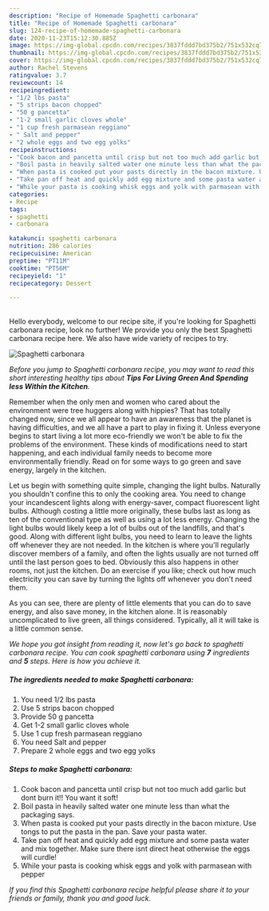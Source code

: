 ```yaml
---
description: "Recipe of Homemade Spaghetti carbonara"
title: "Recipe of Homemade Spaghetti carbonara"
slug: 124-recipe-of-homemade-spaghetti-carbonara
date: 2020-11-23T15:12:30.885Z
image: https://img-global.cpcdn.com/recipes/3837fddd7bd375b2/751x532cq70/spaghetti-carbonara-recipe-main-photo.jpg
thumbnail: https://img-global.cpcdn.com/recipes/3837fddd7bd375b2/751x532cq70/spaghetti-carbonara-recipe-main-photo.jpg
cover: https://img-global.cpcdn.com/recipes/3837fddd7bd375b2/751x532cq70/spaghetti-carbonara-recipe-main-photo.jpg
author: Rachel Stevens
ratingvalue: 3.7
reviewcount: 14
recipeingredient:
- "1/2 lbs pasta"
- "5 strips bacon chopped"
- "50 g pancetta"
- "1-2 small garlic cloves whole"
- "1 cup fresh parmasean reggiano"
- " Salt and pepper"
- "2 whole eggs and two egg yolks"
recipeinstructions:
- "Cook bacon and pancetta until crisp but not too much add garlic but dont burn it!! You want it soft!"
- "Boil pasta in heavily salted water one minute less than what the packaging says."
- "When pasta is cooked put your pasts directly in the bacon mixture. Use tongs to put the pasta in the pan. Save your pasta water."
- "Take pan off heat and quickly add egg mixture and some pasta water and mix together. Make sure there isnt direct heat otherwise the eggs will curdle!"
- "While your pasta is cooking whisk eggs and yolk with parmasean with pepper"
categories:
- Recipe
tags:
- spaghetti
- carbonara

katakunci: spaghetti carbonara 
nutrition: 286 calories
recipecuisine: American
preptime: "PT11M"
cooktime: "PT56M"
recipeyield: "1"
recipecategory: Dessert

---
```

<br>
Hello everybody, welcome to our recipe site, if you're looking for Spaghetti carbonara recipe, look no further! We provide you only the best Spaghetti carbonara recipe here. We also have wide variety of recipes to try.
<br>


![Spaghetti carbonara](https://img-global.cpcdn.com/recipes/3837fddd7bd375b2/751x532cq70/spaghetti-carbonara-recipe-main-photo.jpg)

<i>Before you jump to Spaghetti carbonara recipe, you may want to read this short interesting healthy tips about 
<strong>Tips For Living Green And Spending less Within the Kitchen</strong>.</i>
</br>

Remember when the only men and women who cared about the environment were tree huggers along with hippies? That has totally changed now, since we all appear to have an awareness that the planet is having difficulties, and we all have a part to play in fixing it. Unless everyone begins to start living a lot more eco-friendly we won't be able to fix the problems of the environment. These kinds of modifications need to start happening, and each individual family needs to become more environmentally friendly. Read on for some ways to go green and save energy, largely in the kitchen.

Let us begin with something quite simple, changing the light bulbs. Naturally you shouldn't confine this to only the cooking area. You need to change your incandescent lights along with energy-saver, compact fluorescent light bulbs. Although costing a little more originally, these bulbs last as long as ten of the conventional type as well as using a lot less energy. Changing the light bulbs would likely keep a lot of bulbs out of the landfills, and that's good. Along with different light bulbs, you need to learn to leave the lights off whenever they are not needed. In the kitchen is where you'll regularly discover members of a family, and often the lights usually are not turned off until the last person goes to bed. Obviously this also happens in other rooms, not just the kitchen. Do an exercise if you like; check out how much electricity you can save by turning the lights off whenever you don't need them.

As you can see, there are plenty of little elements that you can do to save energy, and also save money, in the kitchen alone. It is reasonably uncomplicated to live green, all things considered. Typically, all it will take is a little common sense.


<i>We hope you got insight from reading it, now let's go back to spaghetti carbonara recipe. You can cook spaghetti carbonara using <strong>7</strong> ingredients and <strong>5</strong> steps. Here is how you achieve it.
</i>

##### The ingredients needed to make Spaghetti carbonara:

1. You need 1/2 lbs pasta
1. Use 5 strips bacon chopped
1. Provide 50 g pancetta
1. Get 1-2 small garlic cloves whole
1. Use 1 cup fresh parmasean reggiano
1. You need  Salt and pepper
1. Prepare 2 whole eggs and two egg yolks


##### Steps to make Spaghetti carbonara:

1. Cook bacon and pancetta until crisp but not too much add garlic but dont burn it!! You want it soft!
1. Boil pasta in heavily salted water one minute less than what the packaging says.
1. When pasta is cooked put your pasts directly in the bacon mixture. Use tongs to put the pasta in the pan. Save your pasta water.
1. Take pan off heat and quickly add egg mixture and some pasta water and mix together. Make sure there isnt direct heat otherwise the eggs will curdle!
1. While your pasta is cooking whisk eggs and yolk with parmasean with pepper


<i>If you find this Spaghetti carbonara recipe helpful please share it to your friends or family, thank you and good luck.</i>
